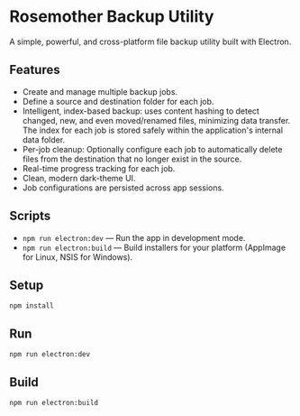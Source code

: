 # Rosemother Backup Utility

A simple, powerful, and cross-platform file backup utility built with Electron.

## Features
- Create and manage multiple backup jobs.
- Define a source and destination folder for each job.
- Intelligent, index-based backup: uses content hashing to detect changed, new, and even moved/renamed files, minimizing data transfer. The index for each job is stored safely within the application's internal data folder.
- Per-job cleanup: Optionally configure each job to automatically delete files from the destination that no longer exist in the source.
- Real-time progress tracking for each job.
- Clean, modern dark-theme UI.
- Job configurations are persisted across app sessions.

## Scripts
- `npm run electron:dev` — Run the app in development mode.
- `npm run electron:build` — Build installers for your platform (AppImage for Linux, NSIS for Windows).

## Setup
```
npm install
```

## Run
```
npm run electron:dev
```

## Build
```
npm run electron:build
```